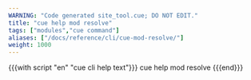 ```yaml
---
WARNING: "Code generated site_tool.cue; DO NOT EDIT."
title: "cue help mod resolve"
tags: ["modules","cue command"]
aliases: ["/docs/reference/cli/cue-mod-resolve/"]
weight: 1000
---
```


{{{with script "en" "cue cli help text"}}}
cue help mod resolve
{{{end}}}
